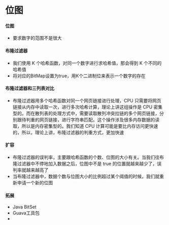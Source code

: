 # 位图

#### 位图
* 要求数字的范围不是很大

#### 布隆过滤器
* 我们使用 K 个哈希函数，对同一个数字进行求哈希值，那会得到 K 个不同的哈希值
* 将对应的BitMap设置为true，用K个二进制位来表示一个数字的存在

#### 布隆过滤器和三列表对比
* 布隆过滤器用多个哈希函数对同一个网页链接进行处理，CPU 只需要将网页链接从内存中读取一次，进行多次哈希计算，理论上讲这组操作是 CPU 密集型的。而在散列表的处理方式中，需要读取散列冲突拉链的多个网页链接，分别跟待判重的网页链接，进行字符串匹配。这个操作涉及很多内存数据的读取，所以是内存密集型的。我们知道 CPU 计算可能是要比内存访问更快速的，所以，理论上讲，布隆过滤器的判重方式，更加快速

#### 扩容
* 布隆过滤器的误判率，主要跟哈希函数的个数、位图的大小有关。当我们往布隆过滤器中不停地加入数据之后，位图中不是 true 的位置就越来越少了，误判率就越来越高了
* 当布隆过滤器中，数据个数与位图大小的比例超过某个阈值的时候，我们就重新申请一个新的位图 

#### 拓展
* Java BitSet
* Guava工具包
* 